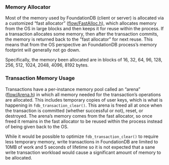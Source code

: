 ### Memory Allocator

Most of the memory used by FoundationDB (client or server) is allocated via a customized “fast allocator” ([flow/FastAlloc.h](https://github.com/apple/foundationdb/blob/2184f59875/flow/FastAlloc.h)), which allocates memory from the OS in large blocks and then keeps it for reuse within the process. If a transaction allocates some memory, then after the transaction commits, the memory is returned back to the "fast allocator" for next reuse. This means that from the OS perspective an FoundationDB process’s memory footprint will generally not go down.

Specifically, the memory been allocated are in blocks of 16, 32, 64, 96, 128, 256, 512, 1024, 2048, 4096, 8192 bytes.

### Transaction Memory Usage

Transactions have a per-instance memory pool called an “arena” ([flow/Arena.h](https://github.com/apple/foundationdb/blob/2184f59875/flow/Arena.h)) in which all memory needed for the transaction’s operations are allocated. This includes temporary copies of user keys, which is what is happening in `fdb_transaction_clear()`. This arena is freed all at once when the transaction is committed (whether successful or not), reset, or destroyed. The arena’s memory comes from the fast allocator, so once freed it remains in the fast allocator to be reused within the process instead of being given back to the OS.

While it would be possible to optimize `fdb_transaction_clear()` to require less temporary memory, write transactions in FoundationDB are limited to 10MB of work and 5 seconds of lifetime so it is not expected that a sane write transaction workload would cause a significant amount of memory to be allocated.